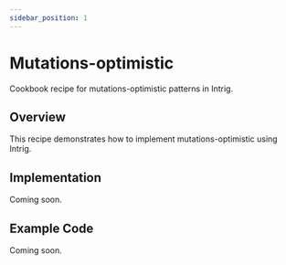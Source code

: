 ```yaml
---
sidebar_position: 1
---
```


# Mutations-optimistic

Cookbook recipe for mutations-optimistic patterns in Intrig.

## Overview

This recipe demonstrates how to implement mutations-optimistic using Intrig.

## Implementation

Coming soon.

## Example Code

Coming soon.
